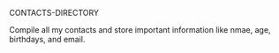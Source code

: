 CONTACTS-DIRECTORY

Compile all my contacts and store important information like nmae, age, birthdays, and email.
